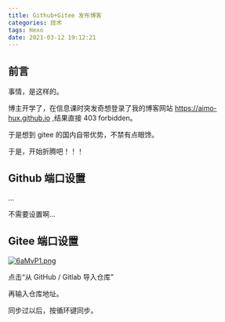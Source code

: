 ```yaml
---
title: Github+Gitee 发布博客
categories: 技术
tags: Hexo
date: 2021-03-12 19:12:21
---
```


## 前言

事情，是这样的。

博主开学了，在信息课时突发奇想登录了我的博客网站 <https://aimo-hux.github.io> ,结果直接 403 forbidden。

于是想到 gitee 的国内自带优势，不禁有点眼馋。

<!--more-->

于是，开始折腾吧！！！

## Github 端口设置

...

不需要设置啊...

## Gitee 端口设置

[![6aMvP1.png](https://s3.ax1x.com/2021/03/12/6aMvP1.png)](https://imgtu.com/i/6aMvP1)

点击“从 GitHub / Gitlab 导入仓库”

再输入仓库地址。

同步过以后，按循环键同步。
